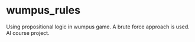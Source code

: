 # wumpus_rules

Using propositional logic in wumpus game. A brute force approach is used. AI course project.
